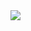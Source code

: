 <img src="https://capsule-render.vercel.app/api?type=slice&color=293040&height=150&section=header&text=MULATTA&fontSize=30&fontColor=D5B263&rotate=10&fontAlign=80&fontAlighnY=100" />
